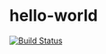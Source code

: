# hello-world 
[![Build Status](https://travis-ci.org/0x323143/hello-world.svg?branch=master)](https://travis-ci.org/0x323143/hello-world)
